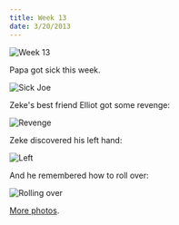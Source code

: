 ```yaml
---
title: Week 13
date: 3/20/2013
---
```


![Week 13](https://lh5.googleusercontent.com/-yRhDyERzfTQ/UUqBAyXCPgI/AAAAAAAALRo/WXzkSU1KiTM/s672/Zeek+Week+13+Graphic.jpg)

Papa got sick this week.

![Sick Joe](https://lh6.googleusercontent.com/-nswCR8fdCFw/UUqBBGtwi8I/AAAAAAAALR0/ppVDo-rVBJ8/s672/DSC_8172.JPG)

Zeke's best friend Elliot got some revenge:

![Revenge](https://lh3.googleusercontent.com/-dt6DPfM-QSI/UUqBDbgKtII/AAAAAAAALSc/Ytm5Ha6VsFA/s1011/DSC_8204.JPG)

Zeke discovered his left hand:

![Left](https://lh5.googleusercontent.com/-Znq1UMJhtqM/UUqBEJKL5HI/AAAAAAAALSs/70CtSwZBGjU/s672/DSC_8212.JPG)

And he remembered how to roll over:

![Rolling over](https://lh6.googleusercontent.com/-RKrXFZZ-XkE/UUqBFN_II3I/AAAAAAAALS8/xUbT-MMr0WY/s1011/DSC_8297.JPG)

[More photos](https://plus.google.com/photos/109995794392976695103/albums/5857636080417824897?utm_source=chrome_ntp_icon&utm_medium=chrome_app&utm_campaign=chrome).
